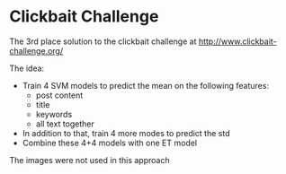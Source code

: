 # Clickbait Challenge

The 3rd place solution to the clickbait challenge at http://www.clickbait-challenge.org/


The idea:

- Train 4 SVM models to predict the mean on the following features:
  - post content
  - title
  - keywords
  - all text together
- In addition to that, train 4 more modes to predict the std
- Combine these 4+4 models with one ET model

The images were not used in this approach 
